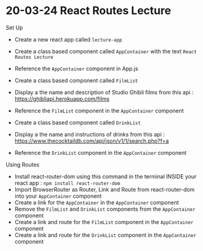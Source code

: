# 20-03-24 React Routes Lecture

Set Up
- Create a new react app called `lecture-app`
- Create a class based component called `AppContainer` with the text `React Routes Lecture`
- Reference the `AppContainer` component in App.js

- Create a class based component called `FilmList`
- Display a the name and description of Studio Ghibli films from this api : https://ghibliapi.herokuapp.com/films 
- Reference the `FilmList` component in the `AppContainer` component

- Create a class based component called `DrinkList`
- Display a the name and instructions of drinks from this api : https://www.thecocktaildb.com/api/json/v1/1/search.php?f=a
- Reference the `DrinkList` component in the `AppContainer` component

Using Routes
- Install react-router-dom using this command in the terminal INSIDE your react app : `npm install react-router-dom`
- Import BrowserRouter as Router, Link and Route from react-router-dom into your `AppContainer` component
- Create a link for the `AppContainer` in the `AppContainer` component
- Remove the `FilmList` and `DrinkList` components from the `AppContainer` component
- Create a link and route for the `FilmList` component in the `AppContainer` component
- Create a link and route for the `DrinkList` component in the `AppContainer` component